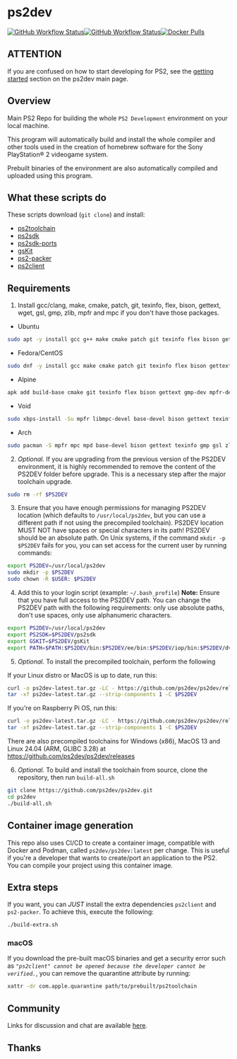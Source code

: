 # ps2dev

[![GitHub Workflow Status](https://img.shields.io/github/actions/workflow/status/ps2dev/ps2dev/compilation.yml?branch=master\&label=CI\&logo=github\&style=for-the-badge)](https://github.com/ps2dev/ps2dev/actions?query=workflow%3ACI)[![GitHub Workflow Status](https://img.shields.io/github/actions/workflow/status/ps2dev/ps2dev/docker.yml?branch=master\&label=CI\&logo=github\&style=for-the-badge)](https://github.com/ps2dev/ps2dev/actions?query=workflow%3ACI-Docker)[![Docker Pulls](https://img.shields.io/docker/pulls/ps2dev/ps2dev?style=for-the-badge)](https://hub.docker.com/r/ps2dev/ps2dev/tags)

## **ATTENTION**

If you are confused on how to start developing for PS2, see the [getting started](https://ps2dev.github.io/#getting-started) section on the ps2dev main page.

## Overview

Main PS2 Repo for building the whole `PS2 Development` environment on your local machine.

This program will automatically build and install the whole compiler and other tools used in the creation of homebrew software for the Sony PlayStation® 2 videogame system.

Prebuilt binaries of the environment are also automatically compiled and uploaded using this program.

## What these scripts do

These scripts download (`git clone`) and install:

* [ps2toolchain](https://github.com/ps2dev/ps2toolchain "ps2toolchain")
* [ps2sdk](https://github.com/ps2dev/ps2sdk "ps2sdk")
* [ps2sdk-ports](https://github.com/ps2dev/ps2sdk-ports "ps2sdk-ports")
* [gsKit](https://github.com/ps2dev/gsKit "gsKit")
* [ps2-packer](https://github.com/ps2dev/ps2-packer "ps2-packer")
* [ps2client](https://github.com/ps2dev/ps2client "ps2client")

## Requirements

1. Install gcc/clang, make, cmake, patch, git, texinfo, flex, bison, gettext, wget, gsl, gmp, zlib, mpfr and mpc if you don't have those packages.

* Ubuntu

```bash
sudo apt -y install gcc g++ make cmake patch git texinfo flex bison gettext libgsl-dev libgmp3-dev libmpfr-dev libmpc-dev zlib1g-dev autopoint
```

* Fedora/CentOS

```bash
sudo dnf -y install gcc make cmake patch git texinfo flex bison gettext gmp-devel mpfr-devel libmpc-devel zlib-devel
```

* Alpine

```bash
apk add build-base cmake git texinfo flex bison gettext gmp-dev mpfr-dev mpc1-dev zlib-dev
```

* Void

```bash
sudo xbps-install -Su mpfr libmpc-devel base-devel bison gettext texinfo gmp-devel gsl-devel zlib-devel cmake patch git boost-devel boost
```

* Arch

```bash
sudo pacman -S mpfr mpc mpd base-devel bison gettext texinfo gmp gsl zlib cmake patch git boost
```

2. *Optional.* If you are upgrading from the previous version of the PS2DEV environment, it is highly recommended to remove the content of the PS2DEV folder before upgrade. This is a necessary step after the major toolchain upgrade.

```bash
sudo rm -rf $PS2DEV
```

3. Ensure that you have enough permissions for managing PS2DEV location (which defaults to `/usr/local/ps2dev`, but you can use a different path if not using the precompiled toolchain). PS2DEV location MUST NOT have spaces or special characters in its path! PS2DEV should be an absolute path. On Unix systems, if the command `mkdir -p $PS2DEV` fails for you, you can set access for the current user by running commands:

```bash
export PS2DEV=/usr/local/ps2dev
sudo mkdir -p $PS2DEV
sudo chown -R $USER: $PS2DEV
```

4. Add this to your login script (example: `~/.bash_profile`)
   **Note:** Ensure that you have full access to the PS2DEV path. You can change the PS2DEV path with the following requirements: only use absolute paths, don't use spaces, only use alphanumeric characters.

```bash
export PS2DEV=/usr/local/ps2dev
export PS2SDK=$PS2DEV/ps2sdk
export GSKIT=$PS2DEV/gsKit
export PATH=$PATH:$PS2DEV/bin:$PS2DEV/ee/bin:$PS2DEV/iop/bin:$PS2DEV/dvp/bin:$PS2SDK/bin
```

5. *Optional.* To install the precompiled toolchain, perform the following

If your Linux distro or MacOS is up to date, run this:
```bash
curl -o ps2dev-latest.tar.gz -LC - https://github.com/ps2dev/ps2dev/releases/download/latest/ps2dev-$(if [[ "$OSTYPE" == "darwin"* ]]; then echo macos; else echo ubuntu; fi)-latest.tar.gz
tar -xf ps2dev-latest.tar.gz --strip-components 1 -C $PS2DEV
```
If you're on Raspberry Pi OS, run this:
```bash
curl -o ps2dev-latest.tar.gz -LC - https://github.com/ps2dev/ps2dev/releases/download/latest/ps2dev-ubuntu-22.04-arm.tar.gz
tar -xf ps2dev-latest.tar.gz --strip-components 1 -C $PS2DEV
```
There are also precompiled toolchains for Windows (x86), MacOS 13 and Linux 24.04 (ARM, GLIBC 3.28) at https://github.com/ps2dev/ps2dev/releases

6. *Optional.* To build and install the toolchain from source, clone the repository, then run `build-all.sh`

```bash
git clone https://github.com/ps2dev/ps2dev.git
cd ps2dev
./build-all.sh
```

## Container image generation

This repo also uses CI/CD to create a container image, compatible with Docker and Podman, called `ps2dev/ps2dev:latest` per change. This is useful if you're a developer that wants to create/port an application to the PS2. You can compile your project using this container image.

## Extra steps

If you want, you can *JUST* install the extra dependencies `ps2client` and `ps2-packer`. To achieve this, execute the following:

```bash
./build-extra.sh
```

### macOS

If you download the pre-built macOS binaries and get a security error such as *`"ps2client" cannot be opened because the developer cannot be verified.`*, you can remove the quarantine attribute by running:

```bash
xattr -dr com.apple.quarantine path/to/prebuilt/ps2toolchain
```

## Community

Links for discussion and chat are available [here](https://ps2dev.github.io/#community).

## Thanks
